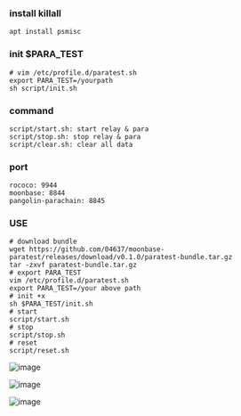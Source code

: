 ### install killall
`apt install psmisc`

### init $PARA_TEST
```shell
# vim /etc/profile.d/paratest.sh
export PARA_TEST=/yourpath
sh script/init.sh
```

### command
```shell
script/start.sh: start relay & para
script/stop.sh: stop relay & para
script/clear.sh: clear all data
```
### port
```shell
rococo: 9944
moonbase: 8844
pangolin-parachain: 8845
```
### USE
```shell
# download bundle 
wget https://github.com/04637/moonbase-paratest/releases/download/v0.1.0/paratest-bundle.tar.gz
tar -zxvf paratest-bundle.tar.gz
# export PARA_TEST
vim /etc/profile.d/paratest.sh
export PARA_TEST=/your above path
# init +x 
sh $PARA_TEST/init.sh
# start
script/start.sh
# stop
script/stop.sh
# reset
script/reset.sh
```
![image](https://user-images.githubusercontent.com/27564714/187585923-94942ff4-fc4b-417a-84f9-367b38ce8aba.png)

![image](https://user-images.githubusercontent.com/27564714/187585839-775a9d75-0ce9-49d3-a32c-98925b11feb1.png)

![image](https://user-images.githubusercontent.com/27564714/189259556-e935a3f8-7dc1-4275-8d3f-a4870f74346b.png)

